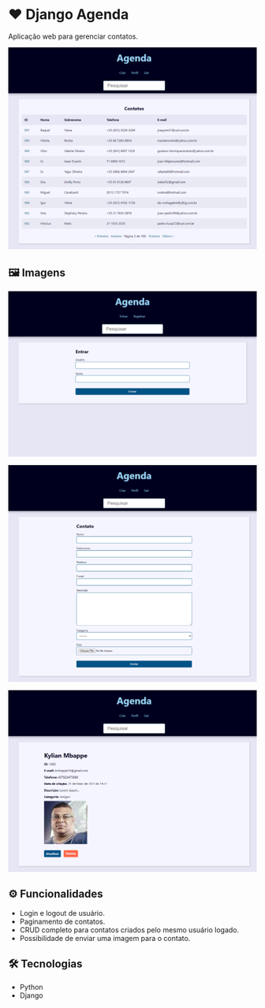 # ❤ Django Agenda

Aplicação web para gerenciar contatos.

![preview](./.github/preview.png)

## 🖼️ Imagens

![preview](.github/login.png)

![preview](.github/create.png)

![preview](.github/contact.png)
## ⚙ Funcionalidades
- Login e logout de usuário.
- Paginamento de contatos.
- CRUD completo para contatos criados pelo mesmo usuário logado.
- Possibilidade de enviar uma imagem para o contato.

## 🛠 Tecnologias
- Python
- Django
